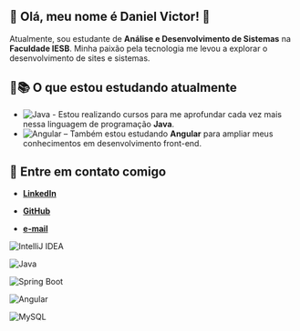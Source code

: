 ## 👋 Olá, meu nome é Daniel Victor! 👋  

Atualmente, sou estudante de **Análise e Desenvolvimento de Sistemas** na **Faculdade IESB**. Minha paixão pela tecnologia me levou a explorar o desenvolvimento de sites e sistemas.  

## 📘📚 O que estou estudando atualmente  
 - ![Java](https://img.shields.io/badge/Java-ED8B00?style=for-the-badge&logo=java&logoColor=white) - Estou realizando cursos para me aprofundar cada vez mais nessa linguagem de programação **Java**.  
- ![Angular](https://img.shields.io/badge/Angular-DD0031?style=for-the-badge&logo=angular&logoColor=white) – Também estou estudando **Angular** para ampliar meus conhecimentos em desenvolvimento front-end.  

## 📩 Entre em contato comigo  
- **[LinkedIn](https://www.linkedin.com/in/daniel-victor-b9351b2b6/)**

- **[GitHub](https://github.com/)**

- **[e-mail](https://mail.google.com/mail/u/0/?tab=rm&ogbl#inbox)**


![IntelliJ IDEA](https://img.shields.io/badge/IntelliJ-000000?style=for-the-badge&logo=intellij-idea&logoColor=white&borderRadius=20) 

![Java](https://img.shields.io/badge/Java-ED8B00?style=for-the-badge&logo=java&logoColor=white&borderRadius=20) 

![Spring Boot](https://img.shields.io/badge/Spring%20Boot-6DB33F?style=for-the-badge&logo=spring-boot&logoColor=white&borderRadius=20) 

![Angular](https://img.shields.io/badge/Angular-DD0031?style=for-the-badge&logo=angular&logoColor=white&borderRadius=20) 

![MySQL](https://img.shields.io/badge/MySQL-4479A1?style=for-the-badge&logo=mysql&logoColor=white&borderRadius=20) 

